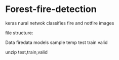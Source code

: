# Forest-fire-detection
keras nural netwok
classifies fire and notfire images

file structure:

Data
  firedata
      models
      sample
      temp
      test
      train
      valid

unzip test,train,valid
      
